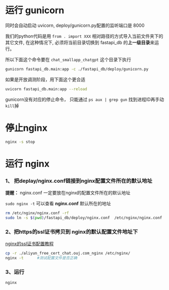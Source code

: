 

# 运行 gunicorn
同时会自动启动 uvicorn, deploy/gunicorn.py配置的监听端口是 8000

我们的python代码是用 `from . import XXX` 相对路径的方式导入当前文件夹下的其它文件, 在这种情况下, 必须将当前目录切换到 fastapi_db 的**上一级目录**来运行。

所以下面这个命令要在 `chat_smallapp_chatgpt` 这个目录下执行
```bash
gunicorn fastapi_db.main:app -c ./fastapi_db/deploy/gunicorn.py
```
如果是开放调测阶段，用下面这个更合适
```bash
uvicorn fastapi_db.main:app --reload 
```
gunicorn没有对应的停止命令， 只能通过 `ps aux | grep gun` 找到进程ID再手动 `kill`掉


# 停止nginx
```bash
nginx -s stop
```

# 运行 nginx

### 1、 把deplay/nginx.conf链接到nginx配置文件所在的默认地址
**提醒：**  nginx.conf 一定要放在nginx的配置文件所在的默认地址

`sudo nginx -t` 可以查看 **nginx.conf** 默认所在的地址

```bash
rm /etc/nginx/nginx.conf -rf  
sudo ln -s $(pwd)/fastapi_db/deploy/nginx.conf  /etc/nginx/nginx.conf
```

### 2、把https的ssl证书拷贝到 nginx的默认配置文件地址下
[nginx的ssl证书配置教程](https://blog.csdn.net/finally_vince/article/details/127884546)

```bash
cp -r ./aliyun_free_cert_chat.ouj.com_nginx /etc/nginx/
nginx -t      #测试配置文件是否正确
```

### 3、运行
```bash
nginx   
```